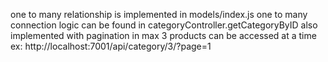 one to many relationship is implemented in models/index.js
one to many connection logic can be found in categoryController.getCategoryByID also implemented with pagination in max 3 products can be accessed at a time
ex: http://localhost:7001/api/category/3/?page=1 
